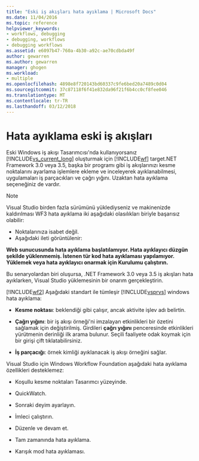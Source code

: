 ```yaml
---
title: "Eski iş akışları hata ayıklama | Microsoft Docs"
ms.date: 11/04/2016
ms.topic: reference
helpviewer_keywords:
- workflows, debugging
- debugging, workflows
- debugging workflows
ms.assetid: e6097b47-760a-4b30-a92c-ae70cdbda49f
author: gewarren
ms.author: gewarren
manager: ghogen
ms.workload:
- multiple
ms.openlocfilehash: 4898e8f720143bd60337c9fe6bed20a7489c0d04
ms.sourcegitcommit: 37c87118f6f41e832da96f21f6b4cc0cf8fee046
ms.translationtype: MT
ms.contentlocale: tr-TR
ms.lasthandoff: 03/12/2018
---
```

# <a name="debugging-legacy-workflows"></a>Hata ayıklama eski iş akışları

Eski Windows iş akışı Tasarımcısı'nda kullanıyorsanız [!INCLUDE[vs_current_long](../misc/includes/vs_current_long_md.md)] oluşturmak için [!INCLUDE[wf](../workflow-designer/includes/wf_md.md)] target.NET Framework 3.0 veya 3.5, başka bir programı gibi iş akışlarınızı kesme noktalarını ayarlama işlemlere ekleme ve inceleyerek ayıklanabilmesi, uygulamaları iş parçacıkları ve çağrı yığını. Uzaktan hata ayıklama seçeneğiniz de vardır.

> [!NOTE]
> Visual Studio birden fazla sürümünü yüklediyseniz ve makinenizde kaldırılması WF3 hata ayıklama iki aşağıdaki olasılıkları biriyle başarısız olabilir:
>
> -   Noktalarınıza isabet değil.
> -   Aşağıdaki ileti görüntülenir:
>
> **Web sunucusunda hata ayıklama başlatılamıyor. Hata ayıklayıcı düzgün şekilde yüklenmemiş.  İstenen tür kod hata ayıklaması yapılamıyor.  Yüklemek veya hata ayıklayıcı onarmak için Kurulumu çalıştırın.**
>
> Bu senaryolardan biri oluşursa, .NET Framework 3.0 veya 3.5 iş akışları hata ayıklarken, Visual Studio yüklemesinin bir onarım gerçekleştirin.

 [!INCLUDE[wf2](../workflow-designer/includes/wf2_md.md)] Aşağıdaki standart ile tümleşir [!INCLUDE[vsprvs](../code-quality/includes/vsprvs_md.md)] windows hata ayıklama:

-   **Kesme noktası**: beklendiği gibi çalışır, ancak aktivite işlev adı belirtin.

-   **Çağrı yığını**: bir iş akışı örneği'ni imzalayan etkinlikleri bir özetini sağlamak için değiştirilmiş. Girdileri **çağrı yığını** penceresinde etkinlikleri yürütmenin derinliği ilk arama bulunur. Seçili faaliyete odak koymak için bir girişi çift tıklatabilirsiniz.

-   **İş parçacığı**: örnek kimliği ayıklanacak iş akışı örneğini sağlar.

 Visual Studio için Windows Workflow Foundation aşağıdaki hata ayıklama özellikleri desteklemez:

-   Koşullu kesme noktaları Tasarımcı yüzeyinde.

-   QuickWatch.

-   Sonraki deyim ayarlayın.

-   İmleci çalıştırın.

-   Düzenle ve devam et.

-   Tam zamanında hata ayıklama.

-   Karışık mod hata ayıklaması.